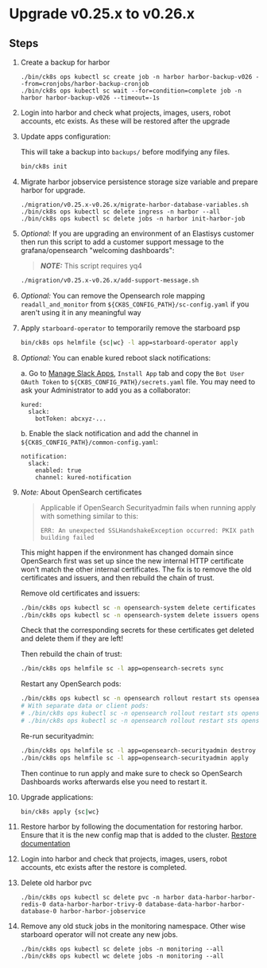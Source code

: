 # Upgrade v0.25.x to v0.26.x

## Steps

1. Create a backup for harbor

    ```
    ./bin/ck8s ops kubectl sc create job -n harbor harbor-backup-v026 --from=cronjobs/harbor-backup-cronjob
    ./bin/ck8s ops kubectl sc wait --for=condition=complete job -n harbor harbor-backup-v026 --timeout=-1s
    ```

1. Login into harbor and check what projects, images, users, robot accounts, etc exists. As these will be restored after the upgrade

1. Update apps configuration:

    This will take a backup into `backups/` before modifying any files.

    ```bash
    bin/ck8s init
    ```

1. Migrate harbor jobservice persistence storage size variable and prepare harbor for upgrade.

    ```
    ./migration/v0.25.x-v0.26.x/migrate-harbor-database-variables.sh
    ./bin/ck8s ops kubectl sc delete ingress -n harbor --all
    ./bin/ck8s ops kubectl sc delete jobs -n harbor init-harbor-job
    ```

1. *Optional:* If you are upgrading an environment of an Elastisys customer then run this script to add a customer support message to the grafana/opensearch "welcoming dashboards":

    > **_NOTE:_** This script requires yq4

    ```bash
    ./migration/v0.25.x-v0.26.x/add-support-message.sh
    ```

1. *Optional:* You can remove the Opensearch role mapping `readall_and_monitor` from `${CK8S_CONFIG_PATH}/sc-config.yaml` if you aren't using it in any meaningful way

1. Apply `starboard-operator` to temporarily remove the starboard psp

    ```bash
    bin/ck8s ops helmfile {sc|wc} -l app=starboard-operator apply
    ```

1. *Optional:* You can enable kured reboot slack notifications:

    a. Go to [Manage Slack Apps](https://api.slack.com/apps), `Install App` tab and copy the `Bot User OAuth Token` to `${CK8S_CONFIG_PATH}/secrets.yaml` file. You may need to ask your Administrator to add you as a collaborator:

    ```
    kured:
      slack:
        botToken: abcxyz-...
    ```

    b. Enable the slack notification and add the channel in `${CK8S_CONFIG_PATH}/common-config.yaml`:

    ```
    notification:
      slack:
        enabled: true
        channel: kured-notification
    ```

1. *Note:* About OpenSearch certificates

    > Applicable if OpenSearch Securityadmin fails when running apply with something similar to this:
    > ```console
    > ERR: An unexpected SSLHandshakeException occurred: PKIX path building failed
    > ```

    This might happen if the environment has changed domain since OpenSearch first was set up since the new internal HTTP certificate won't match the other internal certificates.
    The fix is to remove the old certificates and issuers, and then rebuild the chain of trust.

    Remove old certificates and issuers:

    ```bash
    ./bin/ck8s ops kubectl sc -n opensearch-system delete certificates opensearch-admin opensearch-ca opensearch-http opensearch-transport
    ./bin/ck8s ops kubectl sc -n opensearch-system delete issuers opensearch-ca opensearch-selfsigned
    ```

    Check that the corresponding secrets for these certificates get deleted and delete them if they are left!

    Then rebuild the chain of trust:

    ```bash
    ./bin/ck8s ops helmfile sc -l app=opensearch-secrets sync
    ```

    Restart any OpenSearch pods:

    ```bash
    ./bin/ck8s ops kubectl sc -n opensearch rollout restart sts opensearch-master
    # With separate data or client pods:
    # ./bin/ck8s ops kubectl sc -n opensearch rollout restart sts opensearch-data
    # ./bin/ck8s ops kubectl sc -n opensearch rollout restart sts opensearch-client
    ```

    Re-run securityadmin:

    ```bash
    ./bin/ck8s ops helmfile sc -l app=opensearch-securityadmin destroy
    ./bin/ck8s ops helmfile sc -l app=opensearch-securityadmin apply
    ```

    Then continue to run apply and make sure to check so OpenSearch Dashboards works afterwards else you need to restart it.

1. Upgrade applications:

    ```bash
    bin/ck8s apply {sc|wc}
    ```

1. Restore harbor by following the documentation for restoring harbor.
    Ensure that it is the new config map that is added to the cluster.
    [Restore documentation](../../scripts/restore/README.md)

1. Login into harbor and check that projects, images, users, robot accounts, etc exists after the restore is completed.

1. Delete old harbor pvc

    ```
    ./bin/ck8s ops kubectl sc delete pvc -n harbor data-harbor-harbor-redis-0 data-harbor-harbor-trivy-0 database-data-harbor-harbor-database-0 harbor-harbor-jobservice
    ```

1. Remove any old stuck jobs in the monitoring namespace. Other wise starboard operator will not create any new jobs.

    ```
    ./bin/ck8s ops kubectl sc delete jobs -n monitoring --all
    ./bin/ck8s ops kubectl wc delete jobs -n monitoring --all
    ```
